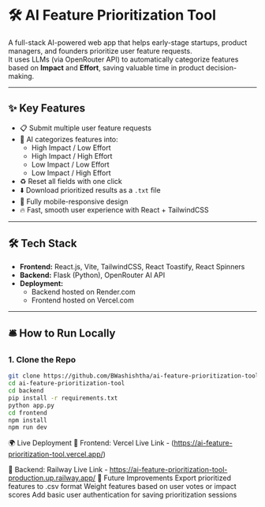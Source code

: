 # 🛠️ AI Feature Prioritization Tool

A full-stack AI-powered web app that helps early-stage startups, product managers, and founders prioritize user feature requests.  
It uses LLMs (via OpenRouter API) to automatically categorize features based on **Impact** and **Effort**, saving valuable time in product decision-making.

---

## ✨ Key Features

- 📋 Submit multiple user feature requests
- 🚀 AI categorizes features into:
  - High Impact / Low Effort
  - High Impact / High Effort
  - Low Impact / Low Effort
  - Low Impact / High Effort
- ♻️ Reset all fields with one click
- ⬇️ Download prioritized results as a `.txt` file
- 📱 Fully mobile-responsive design
- 🔥 Fast, smooth user experience with React + TailwindCSS

---

## 🛠️ Tech Stack

- **Frontend:** React.js, Vite, TailwindCSS, React Toastify, React Spinners
- **Backend:** Flask (Python), OpenRouter AI API
- **Deployment:** 
  - Backend hosted on Render.com
  - Frontend hosted on Vercel.com

---

## 🛎️ How to Run Locally

### 1. Clone the Repo

```bash
git clone https://github.com/BWashishtha/ai-feature-prioritization-tool.git
cd ai-feature-prioritization-tool
cd backend
pip install -r requirements.txt
python app.py
cd frontend
npm install
npm run dev
```
🌍 Live Deployment
🔗 Frontend: Vercel Live Link - (https://ai-feature-prioritization-tool.vercel.app/)

🔗 Backend: Railway Live Link - https://ai-feature-prioritization-tool-production.up.railway.app/
🚀 Future Improvements
Export prioritized features to .csv format
Weight features based on user votes or impact scores
Add basic user authentication for saving prioritization sessions
